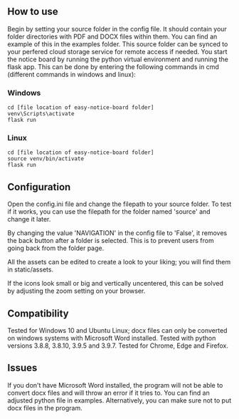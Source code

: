 ## How to use

Begin by setting your source folder in the config file. It should contain your folder directories with PDF and DOCX files within them. You can find an example of this in the examples folder. This source folder can be synced to your perfered cloud storage service for remote access if needed. You start the notice board by running the python virtual environment and running the flask app. This can be done by entering the following commands in cmd (different commands in windows and linux):

### Windows ###
```
cd [file location of easy-notice-board folder]
venv\Scripts\activate
flask run
```

### Linux ###
```
cd [file location of easy-notice-board folder]
source venv/bin/activate
flask run
```

## Configuration

Open the config.ini file and change the filepath to your source folder. To test if it works, you can use the filepath for the folder named 'source' and change it later.

By changing the value 'NAVIGATION' in the config file to 'False', it removes the back button after a folder is selected. This is to prevent users from going back from the folder page.

All the assets can be edited to create a look to your liking; you will find them in static/assets.

If the icons look small or big and vertically uncentered, this can be solved by adjusting the zoom setting on your browser.

## Compatibility

Tested for Windows 10 and Ubuntu Linux; docx files can only be converted on windows systems with Microsoft Word installed.
Tested with python versions 3.8.8, 3.8.10, 3.9.5 and 3.9.7.
Tested for Chrome, Edge and Firefox.

## Issues

If you don't have Microsoft Word installed, the program will not be able to convert docx files and will throw an error if it tries to. You can find an adjusted python file in examples. Alternatively, you can make sure not to put docx files in the program.
